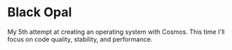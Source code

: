 # Black Opal
My 5th attempt at creating an operating system with Cosmos. This time I'll focus on code quality, stability, and performance.
